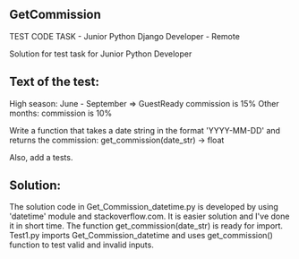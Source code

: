 GetCommission
-------------
TEST CODE TASK - Junior Python Django Developer - Remote

Solution for test task for Junior Python Developer

Text of the test:
----------------
High season: June - September => GuestReady commission is 15% Other months: commission is 10%

Write a function that takes a date string in the format 'YYYY-MM-DD' and returns the commission: get_commission(date_str) -> float

Also, add a tests.

Solution:
-----------
The solution code in Get_Commission_datetime.py is developed by using 'datetime' module and stackoverflow.com. It is easier solution and I've done it in short time. The function get_commission(date_str) is ready for import. Test1.py imports Get_Commission_datetime and uses get_commission() function to test valid and invalid inputs.
